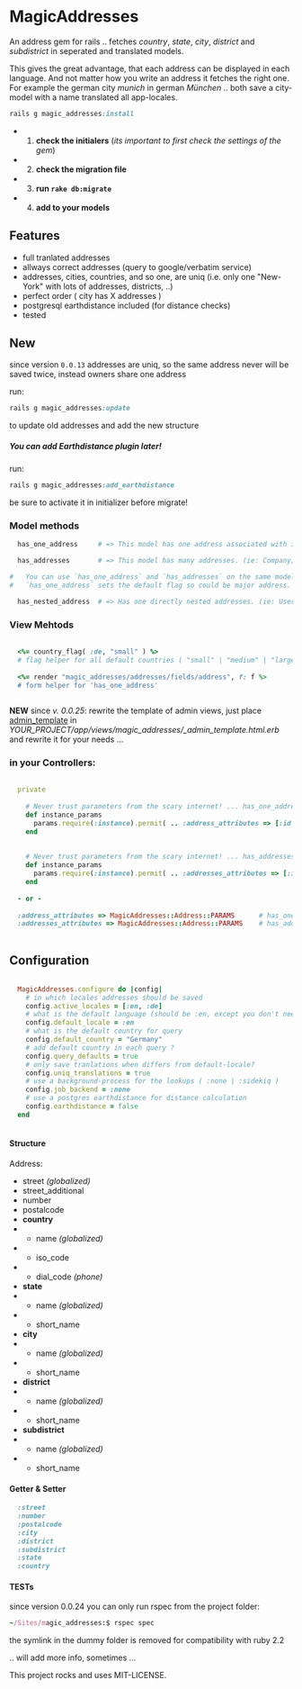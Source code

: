 # MagicAddresses

An address gem for rails .. fetches *country*, *state*, *city*, *district* and *subdistrict* in seperated and translated models.

This gives the great advantage, that each address can be displayed in each language. And not matter how you write an address it fetches the right one.
For example the german city *munich* in german *München* .. both save a city-model with a name translated all app-locales. 

```ruby
rails g magic_addresses:install
```

- 1. **check the initialers** (*its important to first check the settings of the gem*)
- 2. **check the migration file**
- 3. **run `rake db:migrate`**
- 4. **add to your models**


## Features

- full tranlated addresses
- allways correct addresses (query to google/verbatim service)
- addresses, cities, countries, and so one, are uniq (i.e. only one "New-York" with lots of addresses, districts, ..)
- perfect order ( city has X addresses )
- postgresql earthdistance included (for distance checks)
- tested




## New
since version `0.0.13` addresses are uniq, so the same address never will be saved twice, instead owners share one address

run:
```ruby
rails g magic_addresses:update
```
to update old addresses and add the new structure


##### You can add Earthdistance plugin later!
run:
```ruby
rails g magic_addresses:add_earthdistance
```
be sure to activate it in initializer before migrate!



### Model methods

```ruby
  has_one_address     # => This model has one address associated with it. (ie: User)

  has_addresses       # => This model has many addresses. (ie: Company)

#   You can use `has_one_address` and `has_addresses` on the same model 
#   `has_one_address` sets the default flag so could be major address.

  has_nested_address  # => Has one directly nested addresses. (ie: User.street, User.city)

```

### View Mehtods

```ruby
  
  <%= country_flag( :de, "small" ) %>
  # flag helper for all default countries ( "small" | "medium" | "large")
  
  <%= render "magic_addresses/addresses/fields/address", f: f %>
  # form helper for 'has_one_address'
  
```


**NEW** since *v. 0.0.25*:
rewrite the template of admin views, just place [admin_template](https://github.com/berlinmagic/magic_addresses/tree/master/app/views/magic_addresses/_admin_template.html.erb) in *YOUR_PROJECT/app/views/magic_addresses/_admin_template.html.erb* and rewrite it for your needs ...


### in your Controllers:

```ruby
  
  private
  
    # Never trust parameters from the scary internet! ... has_one_address
    def instance_params
      params.require(:instance).permit( .. :address_attributes => [:id, :street, :number, :postalcode, :city, :country, :_destroy] .. )
    end
    
    
    # Never trust parameters from the scary internet! ... has_addresses
    def instance_params
      params.require(:instance).permit( .. :addresses_attributes => [:id, :street, :number, :postalcode, :city, :country, :_destroy] .. )
    end
  
  - or -
  
  :address_attributes => MagicAddresses::Address::PARAMS      # has_one_address
  :addresses_attributes => MagicAddresses::Address::PARAMS    # has_addresses
  
```


## Configuration
```ruby
  
  MagicAddresses.configure do |config|
    # in which locales addresses should be saved
    config.active_locales = [:en, :de]
    # what is the default language (should be :en, except you don't need english at all)
    config.default_locale = :en
    # what is the default country for query
    config.default_country = "Germany"
    # add default country in each query ?
    config.query_defaults = true
    # only save tranlations when differs from default-locale?
    config.uniq_translations = true
    # use a background-process for the lookups ( :none | :sidekiq )
    config.job_backend = :none
    # use a postgres earthdistance for distance calculation
    config.earthdistance = false
  end
  
```



#### Structure

Address:
- street *(globalized)*
- street_additional
- number
- postalcode
- **country**
- - name *(globalized)*
- - iso_code
- - dial_code *(phone)*
- **state**
- - name *(globalized)*
- - short_name
- **city**
- - name *(globalized)*
- - short_name
- **district**
- - name *(globalized)*
- - short_name
- **subdistrict**
- - name *(globalized)*
- - short_name


#### Getter & Setter
```ruby
  :street
  :number
  :postalcode
  :city
  :district
  :subdistrict
  :state
  :country
```


#### TESTs
since version 0.0.24 you can only run rspec from the project folder:
```ruby
~/Sites/magic_addresses:$ rspec spec
```
the symlink in the dummy folder is removed for compatibility with ruby 2.2





.. will add more info, sometimes ...


This project rocks and uses MIT-LICENSE.